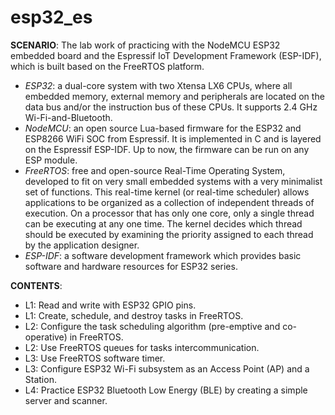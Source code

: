 # esp32_es

**SCENARIO**: The lab work of practicing with the NodeMCU ESP32 embedded board and the Espressif IoT Development Framework (ESP-IDF), which is built based on the FreeRTOS platform.

- *ESP32*: a dual-core system with two Xtensa LX6 CPUs, where all embedded memory, external memory and peripherals are located on the data bus and/or the instruction bus of these CPUs. It supports 2.4 GHz Wi-Fi-and-Bluetooth.
- *NodeMCU*: an open source Lua-based firmware for the ESP32 and ESP8266 WiFi SOC from Espressif. It is implemented in C and is layered on the Espressif ESP-IDF. Up to now, the firmware can be run on any ESP module.
- *FreeRTOS*: free and open-source Real-Time Operating System, developed to fit on very small embedded systems with a very minimalist set of functions. This real-time kernel (or real-time scheduler) allows applications to be organized as a collection of independent threads of execution. On a processor that has only one core, only a single thread can be executing at any one time. The kernel decides which thread should be executed by examining the priority assigned to each thread by the application designer.
- *ESP-IDF*: a software development framework which provides basic software and hardware resources for ESP32 series.

**CONTENTS**:
- L1: Read and write with ESP32 GPIO pins.
- L1: Create, schedule, and destroy tasks in FreeRTOS.
- L2: Configure the task scheduling algorithm (pre-emptive and co-operative) in FreeRTOS.
- L2: Use FreeRTOS queues for tasks intercommunication.
- L3: Use FreeRTOS software timer.
- L3: Configure ESP32 Wi-Fi subsystem as an Access Point (AP) and a Station.
- L4: Practice ESP32 Bluetooth Low Energy (BLE) by creating a simple server and scanner.
